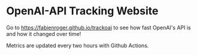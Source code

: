 # OpenAI-API Tracking Website

Go to https://fabienroger.github.io/trackoai to see how fast OpenAI's API is and how it changed over time!

Metrics are updated every two hours with Github Actions.

